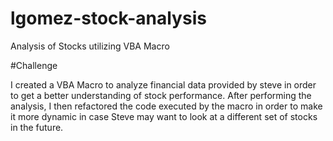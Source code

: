 # lgomez-stock-analysis
Analysis of Stocks utilizing VBA Macro

#Challenge 

I created a VBA Macro to analyze financial data provided by steve in order to get a better understanding of stock performance.
After performing the analysis, I then refactored the code executed by the macro in order to make it more dynamic in case Steve may want to look at a different set of stocks in the future.

